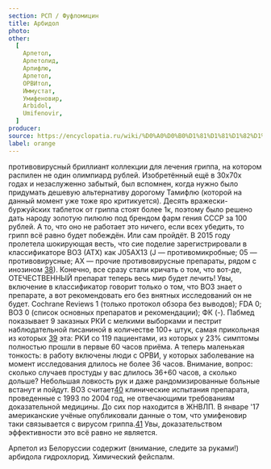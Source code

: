 ```yaml
---
section: РСП / Фуфломицин
title: Арбидол
photo:
other:
  [
    Арпетол,
    Арпетолид,
    Арпифлю,
    Арпетол,
    ОРВИтол,
    Иммустат,
    Умифеновир,
    Arbidol,
    Umifenovir,
  ]
producer:
source: https://encyclopatia.ru/wiki/%D0%A0%D0%B0%D1%81%D1%81%D1%82%D1%80%D0%B5%D0%BB%D1%8C%D0%BD%D1%8B%D0%B9_%D1%81%D0%BF%D0%B8%D1%81%D0%BE%D0%BA_%D0%BF%D1%80%D0%B5%D0%BF%D0%B0%D1%80%D0%B0%D1%82%D0%BE%D0%B2
label: orange
---
```


противовирусный бриллиант коллекции для лечения гриппа, на котором распилен не один олимпиард рублей. Изобретённый ещё в 30х70х годах и незаслуженно забытый, был вспомнен, когда нужно было придумать дешевую альтернативу дорогому Тамифлю (которой на данный момент уже тоже яро критикуется). Десять вражески-буржуйских таблеток от гриппа стоят более 1к, поэтому было решено дать народу золотую пилюлю под брендом фарм гения СССР за 100 рублей. А то, что оно не работает это ничего, если всех убедить, то грипп всё равно будет побеждён. Или сам пройдёт. В 2015 году пролетела шокирующая весть, что сие поделие зарегистрировали в классификаторе ВОЗ (АТХ) как J05AХ13 (J — противомикробные; 05 — противовирусные; AX — прочие противовирусные препараты, рядом с инозином [38](http://www.gastroscan.ru/handbook/121/5399#j05)). Конечно, все сразу стали кричать о том, что вот-де, ОТЕЧЕСТВЕННЫЙ препарат теперь весь мир будет лечить! Увы, включение в классификатор говорит только о том, что ВОЗ знает о препарате, а вот рекомендовать его без внятных исследований он не будет. Cochrane Reviews 1 (только протокол обзора без выводов); FDA 0; ВОЗ 0 (список основных препаратов и рекомендации); ФК (-). Пабмед показывает 9 заказных РКИ с мелкими выборками и пестрит наблюдательной писаниной в количестве 100+ штук, самая прикольная из которых [39](http://www.ncbi.nlm.nih.gov/pubmed/25823275) эта: РКИ со 119 пациентами, из которых у 23% симптомы полностью прошли в первые 60 часов приёма. А теперь маленькая тонкость: в работу включены люди с ОРВИ, у которых заболевание на момент исследования длилось не более 36 часов. Внимание, вопрос: сколько случаев простуды у вас длилось 36+60 часов, а сколько дольше? Небольшая ловкость рук и даже рандомизированные больные встанут и пойдут. ВОЗ считает[40](http://www.who.int/csr/resources/publications/swineflu/h1n1_guidelines_pharmaceutical_mngt_part2.pdf) клинические испытания препарата, проведенные с 1993 по 2004 год, не отвечающими требованиям доказательной медицины. До сих пор находится в ЖНВЛП. В январе '17 американские учёные опубликовали данные о том, что умифеновир таки связывается с вирусом гриппа.[41](http://www.pnas.org/content/early/2016/12/20/1617020114.abstract.html) Увы, доказательством эффективности это всё равно не является.

Арпетол из Белоруссии содержит (внимание, следите за руками!) арбидола гидрохлорид. Химический фейспалм.
